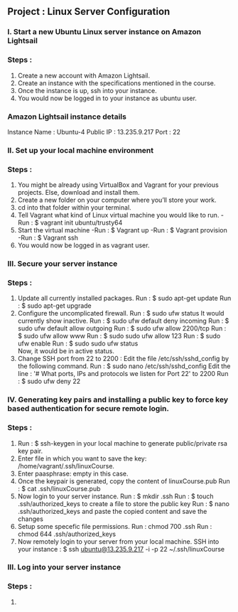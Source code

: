 ## Project : Linux Server Configuration 

### I. Start a new Ubuntu Linux server instance on Amazon Lightsail
### Steps :
1. Create a new account with Amazon Lightsail.
2. Create an instance with the specifications mentioned in the course.
3. Once the instance is up, ssh into your instance.
4. You would now be logged in to your instance as ubuntu user.
### Amazon Lightsail instance details
Instance Name : Ubuntu-4
Public IP : 13.235.9.217
Port : 22

### II. Set up your local machine environment
### Steps :
1. You might be already using VirtualBox and Vagrant for your previous projects. Else, download and install them.
2. Create a new folder on your computer where you’ll store your work.
3. cd into that folder within your terminal.
4. Tell Vagrant what kind of Linux virtual machine you would like to run.
   -Run : $ vagrant init ubuntu/trusty64
5. Start the virtual machine
   -Run : $ Vagrant up
   -Run : $ Vagrant provision
   -Run : $ Vagrant ssh
6. You would now be logged in as vagrant user.

### III. Secure your server instance
### Steps :
1. Update all currently installed packages.
   Run : $ sudo apt-get update
   Run : $ sudo apt-get upgrade
2. Configure the uncomplicated firewall.
   Run : $ sudo ufw status
   It would currently show inactive.
   Run : $ sudo ufw default deny incoming
   Run : $ sudo ufw default allow outgoing
   Run : $ sudo ufw allow 2200/tcp
   Run : $ sudo ufw allow www
   Run : $ sudo sudo ufw allow 123
   Run : $ sudo ufw enable
   Run : $ sudo sudo ufw status\
   Now, it would be in active status.
3. Change SSH port from 22 to 2200 : Edit the file /etc/ssh/sshd_config by the following command.
   Run : $ sudo nano /etc/ssh/sshd_config
   Edit the line :
   '# What ports, IPs and protocols we listen for
    Port 22' to 2200
    Run : $ sudo ufw deny 22
 
 ### IV. Generating key pairs and installing a public key to force key based authentication for secure remote login.
 ### Steps :
 1. Run : $ ssh-keygen in your local machine to generate public/private rsa key pair.
 2. Enter file in which you want to save the key: /home/vagrant/.ssh/linuxCourse.
 3. Enter paasphrase: empty in this case.
 4. Once the keypair is generated, copy the content of linuxCourse.pub 
    Run : $ cat .ssh/linuxCourse.pub
 5. Now login to your server instance.
    Run : $ mkdir .ssh
    Run : $ touch .ssh/authorized_keys to create a file to store the public key
    Run : $ nano .ssh/authorized_keys and paste the copied content and save the changes
 6. Setup some specefic file permissions.
    Run : chmod 700 .ssh
    Run : chmod 644 .ssh/authorized_keys
 7. Now remotely login to your server from your local machine.
    SSH into your instance : $ ssh ubuntu@13.235.9.217 -i -p 22 ~/.ssh/linuxCourse 
   
   
### III. Log into your server instance
### Steps :
1. 

